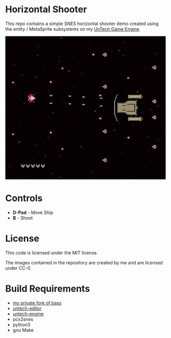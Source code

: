 Horizontal Shooter
==================

This repo contains a simple SNES horizontal shooter demo created using
the entity / MetaSprite subsystems on my [UnTech Game
Engine](https://github.com/undisbeliever/untech-engine).

<img src="screenshot.png?raw=true" alt="Horizontal Shooter Screenshot" width="512" height="448">


Controls
========
 * **D-Pad** - Move Ship
 * **B** - Shoot


License
=======
This code is licensed under the MIT license.

The images contained in the repository are created by me and are
licensed under CC-0.


Build Requirements
===================
 * [my private fork of bass](https://github.com/undisbeliever/bass-untech)
 * [untech-editor](https://github.com/undisbeliever/untech-editor)
 * [untech-engine](https://github.com/undisbeliever/untech-engine)
 * pcx2snes
 * python3
 * gnu Make

